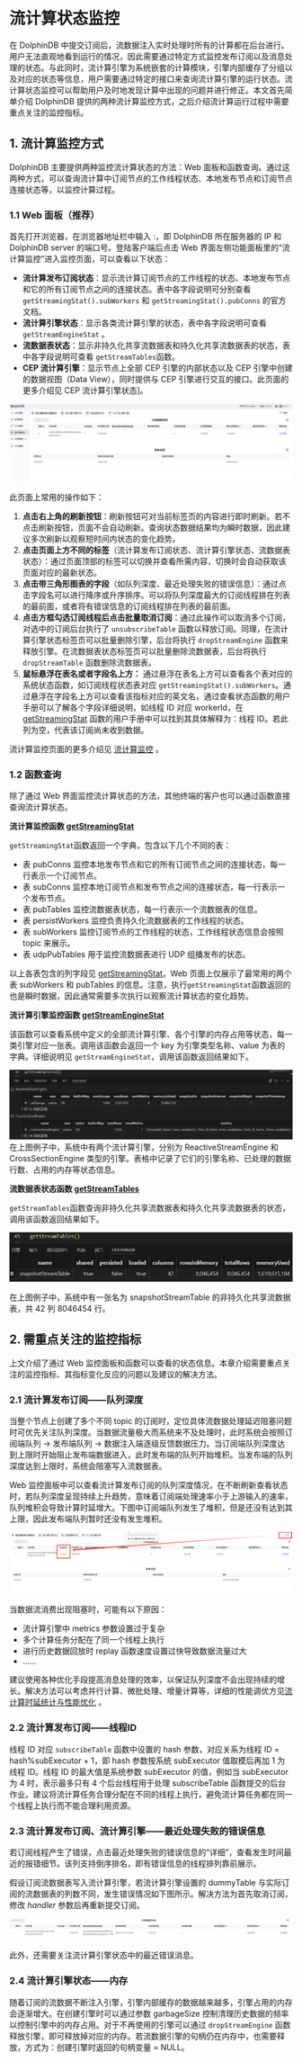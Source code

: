 # 流计算状态监控

在 DolphinDB 中提交订阅后，流数据注入实时处理时所有的计算都在后台进行。用户无法直观地看到运行的情况，因此需要通过特定方式监控发布订阅以及消息处理的状态。与此同时，流计算引擎为系统嵌套的计算模块，引擎内部缓存了分组以及对应的状态等信息，用户需要通过特定的接口来查询流计算引擎的运行状态。流计算状态监控可以帮助用户及时地发现计算中出现的问题并进行修正。本文首先简单介绍 DolphinDB 提供的两种流计算监控方式，之后介绍流计算运行过程中需要重点关注的监控指标。

## 1. 流计算监控方式

DolphinDB 主要提供两种监控流计算状态的方法：Web 面板和函数查询。通过这两种方式，可以查询流计算中订阅节点的工作线程状态、本地发布节点和订阅节点连接状态等，以监控计算过程。

### 1.1 Web 面板（推荐）

首先打开浏览器，在浏览器地址栏中输入 <ip>:<port>，即 DolphinDB 所在服务器的 IP 和 DolphinDB server 的端口号。登陆客户端后点击 Web 界面左侧功能面板里的“流计算监控”进入监控页面，可以查看以下状态：

* **流计算发布订阅状态**：显示流计算订阅节点的工作线程的状态、本地发布节点和它的所有订阅节点之间的连接状态。表中各字段说明可分别查看`getStreamingStat().subWorkers` 和 `getStreamingStat().pubConns` 的官方文档。
* **流计算引擎状态**：显示各类流计算引擎的状态，表中各字段说明可查看 `getStreamEngineStat` 。
* **流数据表状态**：显示非持久化共享流数据表和持久化共享流数据表的状态，表中各字段说明可查看 `getStreamTables`函数。
* **CEP 流计算引擎**：显示节点上全部 CEP 引擎的内部状态以及 CEP 引擎中创建的数据视图（Data View），同时提供与 CEP 引擎进行交互的接口。此页面的更多介绍见 CEP 流计算引擎状态]。

![](images/str_monitor_1.png)

此页面上常用的操作如下：

1. **点击右上角的刷新按钮**：刷新按钮可对当前标签页的内容进行即时刷新。若不点击刷新按钮，页面不会自动刷新。查询状态数据结果均为瞬时数据，因此建议多次刷新以观察短时间内状态的变化趋势。
2. **点击页面上方不同的标签**（流计算发布订阅状态、流计算引擎状态、流数据表状态）：通过页面顶部的标签可以切换并查看所需内容，切换时会自动获取该页面对应的最新状态。
3. **点击带三角形图表的字段**（如队列深度、最近处理失败的错误信息）：通过点击字段名可以进行降序或升序排序。可以将队列深度最大的订阅线程排在列表的最前面，或者将有错误信息的订阅线程排在列表的最前面。
4. **点击方框勾选订阅线程后点击批量取消订阅**：通过此操作可以取消多个订阅，对选中的订阅后台执行了 `unsubscribeTable` 函数以释放订阅。同理，在流计算引擎状态标签页可以批量删除引擎，后台将执行 `dropStreamEngine` 函数来释放引擎。在流数据表状态标签页可以批量删除流数据表，后台将执行 `dropStreamTable` 函数删除流数据表。
5. **鼠标悬浮在表名或者字段名上方：** 通过悬浮在表名上方可以查看各个表对应的系统状态函数，如订阅线程状态表对应 `getStreamingStat().subWorkers`。通过悬浮在字段名上方可以查看该指标对应的英文名，通过查看状态函数的用户手册可以了解各个字段详细说明，如线程 ID 对应 workerId，在 [getStreamingStat](../funcs/g/getStreamingStat.md) 函数的用户手册中可以找到其具体解释为：线程 ID。若此列为空，代表该订阅尚未收到数据。

流计算监控页面的更多介绍见 [流计算监控](../db_distr_comp/db_man/web/stream_monitor.md) 。

### 1.2 函数查询

除了通过 Web 界面监控流计算状态的方法，其他终端的客户也可以通过函数直接查询流计算状态。

**流计算监控函数 [getStreamingStat](../funcs/g/getStreamingStat.md)**

`getStreamingStat`函数返回一个字典，包含以下几个不同的表：

* 表 pubConns 监控本地发布节点和它的所有订阅节点之间的连接状态，每一行表示一个订阅节点。
* 表 subConns 监控本地订阅节点和发布节点之间的连接状态，每一行表示一个发布节点。
* 表 pubTables 监控流数据表状态，每一行表示一个流数据表的信息。
* 表 persistWorkers 监控负责持久化流数据表的工作线程的状态。
* 表 subWorkers 监控订阅节点的工作线程的状态，工作线程状态信息会按照 topic 来展示。
* 表 udpPubTables 用于监控流数据表进行 UDP 组播发布的状态。

以上各表包含的列字段见 [getStreamingStat](../funcs/g/getStreamingStat.md)。Web 页面上仅展示了最常用的两个表 subWorkers 和 pubTables 的信息。注意，执行`getStreamingStat`函数返回的也是瞬时数据，因此通常需要多次执行以观察流计算状态的变化趋势。

**流计算引擎监控函数 [getStreamEngineStat](../funcs/g/getStreamEngineStat.md)**

该函数可以查看系统中定义的全部流计算引擎、各个引擎的内存占用等状态，每一类引擎对应一张表。调用该函数会返回一个 key 为引擎类型名称、value 为表的字典。详细说明见 `getStreamEngineStat`，调用该函数返回结果如下。

![](images/str_monitor_2.png)
在上图例子中，系统中有两个流计算引擎，分别为 ReactiveStreamEngine 和 CrossSectionEngine 类型的引擎。表格中记录了它们的引擎名称、已处理的数据行数、占用的内存等状态信息。

**流数据表状态函数 [getStreamTables](../funcs/g/getstreamtables.md)**

`getStreamTables`函数查询非持久化共享流数据表和持久化共享流数据表的状态，调用该函数返回结果如下。

![](images/str_monitor_3.png)

在上图例子中，系统中有一张名为 snapshotStreamTable 的非持久化共享流数据表，共 42 列 8046454 行。

## 2. 需重点关注的监控指标

上文介绍了通过 Web 监控面板和函数可以查看的状态信息。本章介绍需要重点关注的监控指标、其指标变化反应的问题以及建议的解决方法。

### 2.1 流计算发布订阅——队列深度

当整个节点上创建了多个不同 topic 的订阅时，定位具体流数据处理延迟阻塞问题时可优先关注队列深度。当数据流量极大而系统来不及处理时，此时系统会按照订阅端队列 → 发布端队列 → 数据注入端逐级反馈数据压力。当订阅端队列深度达到上限时开始阻止发布端数据进入，此时发布端的队列开始堆积。当发布端的队列深度达到上限时，系统会阻塞写入流数据表。

Web 监控面板中可以查看流计算发布订阅的队列深度情况，在不断刷新查看状态时，若队列深度呈现持续上升趋势，意味着订阅端处理速率小于上游输入的速率，队列堆积会导致计算时延增大。下图中订阅端队列发生了堆积，但是还没有达到其上限，因此发布端队列暂时还没有发生堆积。

![](images/str_monitor_4.png)

当数据流消费出现阻塞时，可能有以下原因：

* 流计算引擎中 metrics 参数设置过于复杂
* 多个计算任务分配在了同一个线程上执行
* 进行历史数据回放时 replay 函数速度设置过快导致数据流量过大
* ……

建议使用各种优化手段提高消息处理的效率，以保证队列深度不会出现持续的增长。解决方法可以考虑并行计算、微批处理、增量计算等，详细的性能调优方见[流计算时延统计与性能优化](../tutorials/streaming_timer.md) 。

### 2.2 流计算发布订阅——线程ID

线程 ID 对应 `subscribeTable` 函数中设置的 hash 参数，对应关系为线程 ID = hash%subExecutor + 1，即 hash 参数按系统 subExecutor 值取模后再加 1 为线程 ID。线程 ID 的最大值是系统参数 subExecutor 的值，例如当 subExecutor 为 4 时，表示最多只有 4 个后台线程用于处理 subscribeTable 函数提交的后台作业。建议将流计算任务合理分配在不同的线程上执行，避免流计算任务都在同一个线程上执行而不能合理利用资源。

### 2.3 流计算发布订阅、流计算引擎——最近处理失败的错误信息

若订阅线程产生了错误，点击最近处理失败的错误信息的“详细”，查看发生时间最近的报错细节。该列支持倒序排名，即有错误信息的线程排列靠前展示。

假设订阅流数据表写入流计算引擎，若流计算引擎设置的 dummyTable 与实际订阅的流数据表的列数不同，发生错误情况如下图所示。解决方法为首先取消订阅，修改 *handler* 参数后再重新提交订阅。

![](images/str_monitor_5.png)

此外，还需要关注流计算引擎状态中的最近错误消息。

### 2.4 流计算引擎状态——内存

随着订阅的流数据不断注入引擎，引擎内部缓存的数据越来越多，引擎占用的内存会逐渐增大。在创建引擎时可以通过参数 garbageSize 控制清理历史数据的频率以控制引擎中的内存占用。对于不再使用的引擎可以通过 `dropStreamEngine` 函数释放引擎，即可释放掉对应的内存。若流数据引擎的句柄仍在内存中，也需要释放，方式为：创建引擎时返回的句柄变量 = NULL。

